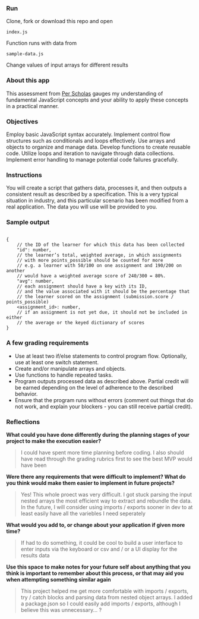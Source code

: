 
### Run
Clone, fork or download this repo and open
```
index.js
```
Function runs with data from
```
sample-data.js
```
Change values of input arrays for different results


### About this app

This assessment from [Per Scholas](https://perscholas.org) gauges my understanding of fundamental JavaScript concepts and your ability to apply these concepts in a practical manner.

### Objectives

Employ basic JavaScript syntax accurately.
Implement control flow structures such as conditionals and loops effectively.
Use arrays and objects to organize and manage data.
Develop functions to create reusable code.
Utilize loops and iteration to navigate through data collections.
Implement error handling to manage potential code failures gracefully.

### Instructions

You will create a script that gathers data, processes it, and then outputs a consistent result as described by a specification. This is a very typical situation in industry, and this particular scenario has been modified from a real application. The data you will use will be provided to you.

### Sample output

```

{
    // the ID of the learner for which this data has been collected
    "id": number,
    // the learner’s total, weighted average, in which assignments
    // with more points_possible should be counted for more
    // e.g. a learner with 50/100 on one assignment and 190/200 on another
    // would have a weighted average score of 240/300 = 80%.
    "avg": number,
    // each assignment should have a key with its ID,
    // and the value associated with it should be the percentage that
    // the learner scored on the assignment (submission.score / points_possible)
    <assignment_id>: number,
    // if an assignment is not yet due, it should not be included in either
    // the average or the keyed dictionary of scores
}

```

### A few grading requirements

- Use at least two if/else statements to control program flow. Optionally, use at least one switch statement.
- Create and/or manipulate arrays and objects.
- Use functions to handle repeated tasks.
- Program outputs processed data as described above. Partial credit will be earned depending on the level of adherence to the described behavior.
- Ensure that the program runs without errors (comment out things that do not work, and explain your blockers - you can still receive partial credit).

### Reflections

 **What could you have done differently during the planning stages of your project to make the execution easier?**

> I could have spent more time planning before coding. I also should have read through the grading rubrics first to see the best MVP would have been

**Were there any requirements that were difficult to implement? What do you think would make them easier to implement in future projects?**

> Yes! This whole proect was very difficult. I got stuck parsing the input nested arrays the most efficient way to extract and rebundle the data. In the future, I will consider using imports / exports sooner in dev to at least easily have all the variebles I need seperately

**What would you add to, or change about your application if given more time?**

> If had to do something, it could be cool to build a user interface to enter inputs via the keyboard or csv and / or a UI display for the results data

**Use this space to make notes for your future self about anything that you think is important to remember about this process, or that may aid you when attempting something similar again**

> This project helped me get more comfortable with imports / exports, try / catch blocks and parsing data from nested object arrays. I added a package.json so I could easily add imports / exports, although I believe this was unnecessary... ?
